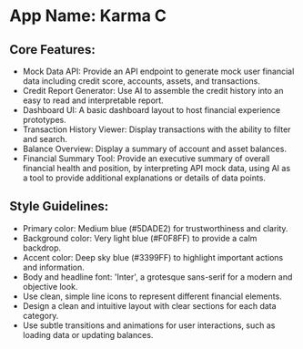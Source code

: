 # **App Name**: Karma C

## Core Features:

- Mock Data API: Provide an API endpoint to generate mock user financial data including credit score, accounts, assets, and transactions.
- Credit Report Generator: Use AI to assemble the credit history into an easy to read and interpretable report.
- Dashboard UI: A basic dashboard layout to host financial experience prototypes.
- Transaction History Viewer: Display transactions with the ability to filter and search.
- Balance Overview: Display a summary of account and asset balances.
- Financial Summary Tool: Provide an executive summary of overall financial health and position, by interpreting API mock data, using AI as a tool to provide additional explanations or details of data points.

## Style Guidelines:

- Primary color: Medium blue (#5DADE2) for trustworthiness and clarity.
- Background color: Very light blue (#F0F8FF) to provide a calm backdrop.
- Accent color: Deep sky blue (#3399FF) to highlight important actions and information.
- Body and headline font: 'Inter', a grotesque sans-serif for a modern and objective look.
- Use clean, simple line icons to represent different financial elements.
- Design a clean and intuitive layout with clear sections for each data category.
- Use subtle transitions and animations for user interactions, such as loading data or updating balances.